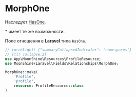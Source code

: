 # MorphOne

Наследует [HasOne](/docs/{{version}}/fields/has-one).

\* имеет те же возможности.

Поле отношения в **Laravel** типа `HasOne`.

```php
// torchlight! {"summaryCollapsedIndicator": "namespaces"}
// [tl! collapse:2]
use App\MoonShine\Resources\ProfileResource;
use MoonShine\Laravel\Fields\Relationships\MorphOne;

MorphOne::make(
    'Profile',
    'profile',
    resource: ProfileResource::class
)
```
